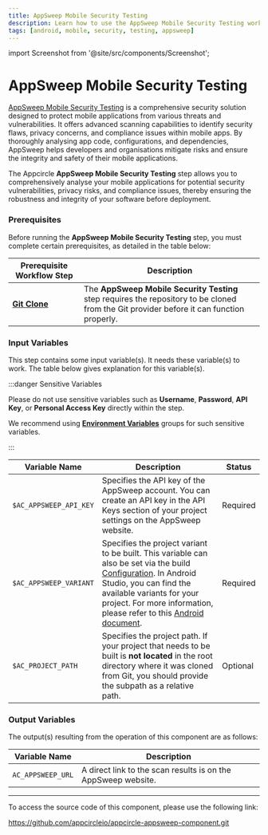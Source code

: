 ```yaml
---
title: AppSweep Mobile Security Testing
description: Learn how to use the AppSweep Mobile Security Testing workflow step in Appcircle
tags: [android, mobile, security, testing, appsweep]
---
```


import Screenshot from '@site/src/components/Screenshot';

# AppSweep Mobile Security Testing

[AppSweep Mobile Security Testing](https://www.guardsquare.com/appsweep-mobile-application-security-testing) is a comprehensive security solution designed to protect mobile applications from various threats and vulnerabilities. It offers advanced scanning capabilities to identify security flaws, privacy concerns, and compliance issues within mobile apps. By thoroughly analysing app code, configurations, and dependencies, AppSweep helps developers and organisations mitigate risks and ensure the integrity and safety of their mobile applications.

The Appcircle **AppSweep Mobile Security Testing** step allows you to comprehensively analyse your mobile applications for potential security vulnerabilities, privacy risks, and compliance issues, thereby ensuring the robustness and integrity of your software before deployment.

### Prerequisites

Before running the **AppSweep Mobile Security Testing** step, you must complete certain prerequisites, as detailed in the table below:

| Prerequisite Workflow Step                                                        | Description                                                                                                                               |
| --------------------------------------------------------------------------------- | ----------------------------------------------------------------------------------------------------------------------------------------- |
| [**Git Clone**](/workflows/common-workflow-steps/git-clone) | The **AppSweep Mobile Security Testing** step requires the repository to be cloned from the Git provider before it can function properly. |

<Screenshot url='https://cdn.appcircle.io/docs/assets/android-workflow-components-appsweep-mobile-security-testing_1.png'/>

### Input Variables

This step contains some input variable(s). It needs these variable(s) to work. The table below gives explanation for this variable(s).

<Screenshot url='https://cdn.appcircle.io/docs/assets/android-workflow-components-appsweep-mobile-security-testing_2.png'/>

:::danger Sensitive Variables

Please do not use sensitive variables such as **Username**, **Password**, **API Key**, or **Personal Access Key** directly within the step.

We recommend using [**Environment Variables**](/build/build-environment-variables) groups for such sensitive variables.

:::

| Variable Name          | Description                                                                                                                                                                                                                                                                                                                                                                                | Status   |
| ---------------------- | ------------------------------------------------------------------------------------------------------------------------------------------------------------------------------------------------------------------------------------------------------------------------------------------------------------------------------------------------------------------------------------------ | -------- |
| `$AC_APPSWEEP_API_KEY` | Specifies the API key of the AppSweep account. You can create an API key in the API Keys section of your project settings on the AppSweep website.                                                                                                                                                                                                                                         | Required |
| `$AC_APPSWEEP_VARIANT` | Specifies the project variant to be built. This variable can also be set via the build [Configuration](/build/build-process-management/configurations#profile-configuration). In Android Studio, you can find the available variants for your project. For more information, please refer to this [Android document](https://developer.android.com/build/build-variants). | Required |
| `$AC_PROJECT_PATH`     | Specifies the project path. If your project that needs to be built is **not located** in the root directory where it was cloned from Git, you should provide the subpath as a relative path.                                                                                                                                                                                               | Optional |

### Output Variables

The output(s) resulting from the operation of this component are as follows:

| Variable Name      | Description                                                   |
| ------------------ | ------------------------------------------------------------- |
| `AC_APPSWEEP_URL` | A direct link to the scan results is on the AppSweep website. |

---

To access the source code of this component, please use the following link:

https://github.com/appcircleio/appcircle-appsweep-component.git
